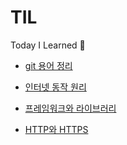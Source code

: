 # TIL

Today I Learned 🐨

- [git 용어 정리](./git/git.md)

- [인터넷 동작 원리](internet/internet.md)

- [프레임워크와 라이브러리](CS/frameworkVSlibrary.md)

- [HTTP와 HTTPS](internet/HTTPvsHTTPS.md)
